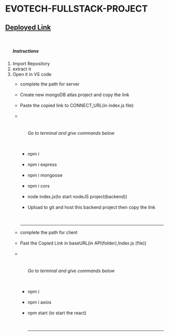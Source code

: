 <h1>EVOTECH-FULLSTACK-PROJECT</h1>
<h2><a href='https://evotech-fullstack-project.vercel.app/'>Deployed Link</a></h2><br/>
<ol>
  <h5>Instructions</h5>
  <li>Import Repository </li>
  <li>extract it</li>
  <li>Open it in VS code</li>
    <ul>
     <li> complete the path for server</li><br/>
    <li>Create new mongoDB atlas project and copy the link</li><br/>
    <li>Paste the copied link to CONNECT_URL(in index.js file)</li><br/>
     <li><ul><br/>
    <h6>Go to terminal and give commands below</h6><br/>
    <li>npm i</li><br/>
    <li>npm i express</li><br/>
       <li>npm i mongoose</li><br/>
       <li>npm i cors</li><br/>
    <li>node index.js(to start nodeJS project(backend))</li><br/>
    <li>Upload to git and host this backend project then copy the link</li><br/>
  </ul><br/>
  
  <hr/>
  <li>complete the path for client </li><br/>
  <li>Past the Copied Link in baseURL(in API(folder),Index.js (file))</li><br/>
  <li><ul><br/>
    <h6>Go to terminal and give commands below</h6><br/>
    <li>npm i</li><br/>
    <li>npm i axios</li><br/>
    <li>npm start (to start the react)</li><br/>
  </h6></li><br/>
     <hr/> 
 

  
</ol>
